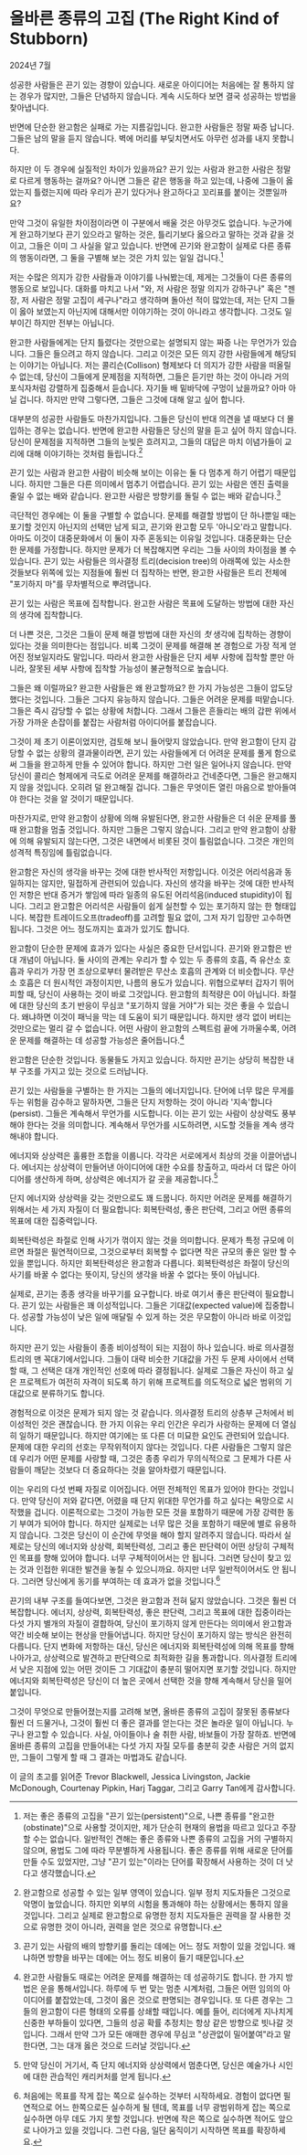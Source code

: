 # 올바른 종류의 고집 (The Right Kind of Stubborn)

2024년 7월

성공한 사람들은 끈기 있는 경향이 있습니다. 새로운 아이디어는 처음에는 잘 통하지 않는 경우가 많지만, 그들은 단념하지 않습니다. 계속 시도하다 보면 결국 성공하는 방법을 찾아냅니다.

반면에 단순한 완고함은 실패로 가는 지름길입니다. 완고한 사람들은 정말 짜증 납니다. 그들은 남의 말을 듣지 않습니다. 벽에 머리를 부딪치면서도 아무런 성과를 내지 못합니다.

하지만 이 두 경우에 실질적인 차이가 있을까요? 끈기 있는 사람과 완고한 사람은 정말로 다르게 행동하는 걸까요? 아니면 그들은 같은 행동을 하고 있는데, 나중에 그들이 옳았는지 틀렸는지에 따라 우리가 끈기 있다거나 완고하다고 꼬리표를 붙이는 것뿐일까요?

만약 그것이 유일한 차이점이라면 이 구분에서 배울 것은 아무것도 없습니다. 누군가에게 완고하기보다 끈기 있으라고 말하는 것은, 틀리기보다 옳으라고 말하는 것과 같을 것이고, 그들은 이미 그 사실을 알고 있습니다. 반면에 끈기와 완고함이 실제로 다른 종류의 행동이라면, 그 둘을 구별해 보는 것은 가치 있는 일일 겁니다.[^1]

저는 수많은 의지가 강한 사람들과 이야기를 나눠봤는데, 제게는 그것들이 다른 종류의 행동으로 보입니다. 대화를 마치고 나서 "와, 저 사람은 정말 의지가 강하구나" 혹은 "젠장, 저 사람은 정말 고집이 세구나"라고 생각하며 돌아선 적이 많았는데, 저는 단지 그들이 옳아 보였는지 아닌지에 대해서만 이야기하는 것이 아니라고 생각합니다. 그것도 일부이긴 하지만 전부는 아닙니다.

완고한 사람들에게는 단지 틀렸다는 것만으로는 설명되지 않는 짜증 나는 무언가가 있습니다. 그들은 들으려고 하지 않습니다. 그리고 이것은 모든 의지 강한 사람들에게 해당되는 이야기는 아닙니다. 저는 콜리슨(Collison) 형제보다 더 의지가 강한 사람을 떠올릴 수 없는데, 당신이 그들에게 문제점을 지적하면, 그들은 듣기만 하는 것이 아니라 거의 포식자처럼 강렬하게 집중해서 듣습니다. 자기들 배 밑바닥에 구멍이 났을까요? 아마 아닐 겁니다. 하지만 만약 그렇다면, 그들은 그것에 대해 알고 싶어 합니다.

대부분의 성공한 사람들도 마찬가지입니다. 그들은 당신이 반대 의견을 낼 때보다 더 몰입하는 경우는 없습니다. 반면에 완고한 사람들은 당신의 말을 듣고 싶어 하지 않습니다. 당신이 문제점을 지적하면 그들의 눈빛은 흐려지고, 그들의 대답은 마치 이념가들이 교리에 대해 이야기하는 것처럼 들립니다.[^2]

끈기 있는 사람과 완고한 사람이 비슷해 보이는 이유는 둘 다 멈추게 하기 어렵기 때문입니다. 하지만 그들은 다른 의미에서 멈추기 어렵습니다. 끈기 있는 사람은 엔진 출력을 줄일 수 없는 배와 같습니다. 완고한 사람은 방향키를 돌릴 수 없는 배와 같습니다.[^3]

극단적인 경우에는 이 둘을 구별할 수 없습니다. 문제를 해결할 방법이 단 하나뿐일 때는 포기할 것인지 아닌지의 선택만 남게 되고, 끈기와 완고함 모두 '아니오'라고 말합니다. 아마도 이것이 대중문화에서 이 둘이 자주 혼동되는 이유일 것입니다. 대중문화는 단순한 문제를 가정합니다. 하지만 문제가 더 복잡해지면 우리는 그들 사이의 차이점을 볼 수 있습니다. 끈기 있는 사람들은 의사결정 트리(decision tree)의 아래쪽에 있는 사소한 것들보다 위쪽에 있는 지점들에 훨씬 더 집착하는 반면, 완고한 사람들은 트리 전체에 "포기하지 마"를 무차별적으로 뿌려댑니다.

끈기 있는 사람은 목표에 집착합니다. 완고한 사람은 목표에 도달하는 방법에 대한 자신의 생각에 집착합니다.

더 나쁜 것은, 그것은 그들이 문제 해결 방법에 대한 자신의 *첫* 생각에 집착하는 경향이 있다는 것을 의미한다는 점입니다. 비록 그것이 문제를 해결해 본 경험으로 가장 적게 얻어진 정보일지라도 말입니다. 따라서 완고한 사람들은 단지 세부 사항에 집착할 뿐만 아니라, 잘못된 세부 사항에 집착할 가능성이 불균형적으로 높습니다.

그들은 왜 이럴까요? 완고한 사람들은 왜 완고할까요? 한 가지 가능성은 그들이 압도당했다는 것입니다. 그들은 그다지 유능하지 않습니다. 그들은 어려운 문제를 떠맡습니다. 그들은 즉시 감당할 수 없는 상황에 처합니다. 그래서 그들은 흔들리는 배의 갑판 위에서 가장 가까운 손잡이를 붙잡는 사람처럼 아이디어를 붙잡습니다.

그것이 제 초기 이론이었지만, 검토해 보니 들어맞지 않았습니다. 만약 완고함이 단지 감당할 수 없는 상황의 결과물이라면, 끈기 있는 사람들에게 더 어려운 문제를 풀게 함으로써 그들을 완고하게 만들 수 있어야 합니다. 하지만 그런 일은 일어나지 않습니다. 만약 당신이 콜리슨 형제에게 극도로 어려운 문제를 해결하라고 건네준다면, 그들은 완고해지지 않을 것입니다. 오히려 덜 완고해질 겁니다. 그들은 무엇이든 열린 마음으로 받아들여야 한다는 것을 알 것이기 때문입니다.

마찬가지로, 만약 완고함이 상황에 의해 유발된다면, 완고한 사람들은 더 쉬운 문제를 풀 때 완고함을 멈출 것입니다. 하지만 그들은 그렇지 않습니다. 그리고 만약 완고함이 상황에 의해 유발되지 않는다면, 그것은 내면에서 비롯된 것이 틀림없습니다. 그것은 개인의 성격적 특징임에 틀림없습니다.

완고함은 자신의 생각을 바꾸는 것에 대한 반사적인 저항입니다. 이것은 어리석음과 동일하지는 않지만, 밀접하게 관련되어 있습니다. 자신의 생각을 바꾸는 것에 대한 반사적인 저항은 반대 증거가 쌓임에 따라 일종의 유도된 어리석음(induced stupidity)이 됩니다. 그리고 완고함은 어리석은 사람들이 쉽게 실천할 수 있는 포기하지 않는 한 형태입니다. 복잡한 트레이드오프(tradeoff)를 고려할 필요 없이, 그저 자기 입장만 고수하면 됩니다. 그것은 어느 정도까지는 효과가 있기도 합니다.

완고함이 단순한 문제에 효과가 있다는 사실은 중요한 단서입니다. 끈기와 완고함은 반대 개념이 아닙니다. 둘 사이의 관계는 우리가 할 수 있는 두 종류의 호흡, 즉 유산소 호흡과 우리가 가장 먼 조상으로부터 물려받은 무산소 호흡의 관계와 더 비슷합니다. 무산소 호흡은 더 원시적인 과정이지만, 나름의 용도가 있습니다. 위협으로부터 갑자기 뛰어 피할 때, 당신이 사용하는 것이 바로 그것입니다. 완고함의 최적량은 0이 아닙니다. 좌절에 대한 당신의 초기 반응이 무심코 "포기하지 않을 거야"가 되는 것은 좋을 수 있습니다. 왜냐하면 이것이 패닉을 막는 데 도움이 되기 때문입니다. 하지만 생각 없이 버티는 것만으로는 멀리 갈 수 없습니다. 어떤 사람이 완고함의 스펙트럼 끝에 가까울수록, 어려운 문제를 해결하는 데 성공할 가능성은 줄어듭니다.[^4]

완고함은 단순한 것입니다. 동물들도 가지고 있습니다. 하지만 끈기는 상당히 복잡한 내부 구조를 가지고 있는 것으로 드러납니다.

끈기 있는 사람들을 구별하는 한 가지는 그들의 에너지입니다. 단어에 너무 많은 무게를 두는 위험을 감수하고 말하자면, 그들은 단지 저항하는 것이 아니라 '지속'합니다(persist). 그들은 계속해서 무언가를 시도합니다. 이는 끈기 있는 사람이 상상력도 풍부해야 한다는 것을 의미합니다. 계속해서 무언가를 시도하려면, 시도할 것들을 계속 생각해내야 합니다.

에너지와 상상력은 훌륭한 조합을 이룹니다. 각각은 서로에게서 최상의 것을 이끌어냅니다. 에너지는 상상력이 만들어낸 아이디어에 대한 수요를 창출하고, 따라서 더 많은 아이디어를 생산하게 하며, 상상력은 에너지가 갈 곳을 제공합니다.[^5]

단지 에너지와 상상력을 갖는 것만으로도 꽤 드뭅니다. 하지만 어려운 문제를 해결하기 위해서는 세 가지 자질이 더 필요합니다: 회복탄력성, 좋은 판단력, 그리고 어떤 종류의 목표에 대한 집중력입니다.

회복탄력성은 좌절로 인해 사기가 꺾이지 않는 것을 의미합니다. 문제가 특정 규모에 이르면 좌절은 필연적이므로, 그것으로부터 회복할 수 없다면 작은 규모의 좋은 일만 할 수 있을 뿐입니다. 하지만 회복탄력성은 완고함과 다릅니다. 회복탄력성은 좌절이 당신의 사기를 바꿀 수 없다는 뜻이지, 당신의 생각을 바꿀 수 없다는 뜻이 아닙니다.

실제로, 끈기는 종종 생각을 바꾸기를 요구합니다. 바로 여기서 좋은 판단력이 필요합니다. 끈기 있는 사람들은 꽤 이성적입니다. 그들은 기대값(expected value)에 집중합니다. 성공할 가능성이 낮은 일에 매달릴 수 있게 하는 것은 무모함이 아니라 바로 이것입니다.

하지만 끈기 있는 사람들이 종종 비이성적이 되는 지점이 하나 있습니다. 바로 의사결정 트리의 맨 꼭대기에서입니다. 그들이 대략 비슷한 기대값을 가진 두 문제 사이에서 선택할 때, 그 선택은 대개 개인적인 선호에 따라 결정됩니다. 실제로 그들은 자신이 하고 싶은 프로젝트가 여전히 자격이 되도록 하기 위해 프로젝트를 의도적으로 넓은 범위의 기대값으로 분류하기도 합니다.

경험적으로 이것은 문제가 되지 않는 것 같습니다. 의사결정 트리의 상층부 근처에서 비이성적인 것은 괜찮습니다. 한 가지 이유는 우리 인간은 우리가 사랑하는 문제에 더 열심히 일하기 때문입니다. 하지만 여기에는 또 다른 더 미묘한 요인도 관련되어 있습니다. 문제에 대한 우리의 선호는 무작위적이지 않다는 것입니다. 다른 사람들은 그렇지 않은데 우리가 어떤 문제를 사랑할 때, 그것은 종종 우리가 무의식적으로 그 문제가 다른 사람들이 깨닫는 것보다 더 중요하다는 것을 알아차렸기 때문입니다.

이는 우리의 다섯 번째 자질로 이어집니다. 어떤 전체적인 목표가 있어야 한다는 것입니다. 만약 당신이 저와 같다면, 어렸을 때 단지 위대한 무언가를 하고 싶다는 욕망으로 시작했을 겁니다. 이론적으로는 그것이 가능한 모든 것을 포함하기 때문에 가장 강력한 동기 부여가 되어야 합니다. 하지만 실제로는 너무 많은 것을 포함하기 때문에 별로 유용하지 않습니다. 그것은 당신이 이 순간에 무엇을 해야 할지 알려주지 않습니다. 따라서 실제로는 당신의 에너지와 상상력, 회복탄력성, 그리고 좋은 판단력이 어떤 상당히 구체적인 목표를 향해 있어야 합니다. 너무 구체적이어서는 안 됩니다. 그러면 당신이 찾고 있는 것과 인접한 위대한 발견을 놓칠 수 있으니까요. 하지만 너무 일반적이어서도 안 됩니다. 그러면 당신에게 동기를 부여하는 데 효과가 없을 것입니다.[^6]

끈기의 내부 구조를 들여다보면, 그것은 완고함과 전혀 닮지 않았습니다. 그것은 훨씬 더 복잡합니다. 에너지, 상상력, 회복탄력성, 좋은 판단력, 그리고 목표에 대한 집중이라는 다섯 가지 별개의 자질이 결합하여, 당신이 포기하지 않게 만든다는 의미에서 완고함과 약간 비슷해 보이는 현상을 만들어냅니다. 하지만 당신이 포기하지 않는 방식은 완전히 다릅니다. 단지 변화에 저항하는 대신, 당신은 에너지와 회복탄력성에 의해 목표를 향해 나아가고, 상상력으로 발견하고 판단력으로 최적화한 길을 통과합니다. 의사결정 트리에서 낮은 지점에 있는 어떤 것이든 그 기대값이 충분히 떨어지면 포기할 것입니다. 하지만 에너지와 회복탄력성은 당신이 더 높은 곳에서 선택한 것을 향해 계속해서 당신을 밀어붙입니다.

그것이 무엇으로 만들어졌는지를 고려해 보면, 올바른 종류의 고집이 잘못된 종류보다 훨씬 더 드물거나, 그것이 훨씬 더 좋은 결과를 얻는다는 것은 놀라운 일이 아닙니다. 누구나 완고할 수 있습니다. 사실, 아이들이나 술 취한 사람, 바보들이 가장 잘하죠. 반면에 올바른 종류의 고집을 만들어내는 다섯 가지 자질 모두를 충분히 갖춘 사람은 거의 없지만, 그들이 그렇게 할 때 그 결과는 마법과도 같습니다.

이 글의 초고를 읽어준 Trevor Blackwell, Jessica Livingston, Jackie McDonough, Courtenay Pipkin, Harj Taggar, 그리고 Garry Tan에게 감사합니다.

[^1]: 저는 좋은 종류의 고집을 "끈기 있는(persistent)"으로, 나쁜 종류를 "완고한(obstinate)"으로 사용할 것이지만, 제가 단순히 현재의 용법을 따르고 있다고 주장할 수는 없습니다. 일반적인 견해는 좋은 종류와 나쁜 종류의 고집을 거의 구별하지 않으며, 용법도 그에 따라 무분별하게 사용됩니다. 좋은 종류를 위해 새로운 단어를 만들 수도 있었지만, 그냥 "끈기 있는"이라는 단어를 확장해서 사용하는 것이 더 낫다고 생각했습니다.
[^2]: 완고함으로 성공할 수 있는 일부 영역이 있습니다. 일부 정치 지도자들은 그것으로 악명이 높았습니다. 하지만 외부의 시험을 통과해야 하는 상황에서는 통하지 않을 것입니다. 그리고 실제로 완고함으로 유명한 정치 지도자들은 권력을 잘 사용한 것으로 유명한 것이 아니라, 권력을 얻은 것으로 유명합니다.
[^3]: 끈기 있는 사람의 배의 방향키를 돌리는 데에는 어느 정도 저항이 있을 것입니다. 왜냐하면 방향을 바꾸는 데에는 어느 정도 비용이 들기 때문입니다.
[^4]: 완고한 사람들도 때로는 어려운 문제를 해결하는 데 성공하기도 합니다. 한 가지 방법은 운을 통해서입니다. 하루에 두 번 맞는 멈춘 시계처럼, 그들은 어떤 임의의 아이디어를 붙잡았는데, 그것이 옳은 것으로 판명되는 경우입니다. 또 다른 경우는 그들의 완고함이 다른 형태의 오류를 상쇄할 때입니다. 예를 들어, 리더에게 지나치게 신중한 부하들이 있다면, 그들의 성공 확률 추정치는 항상 같은 방향으로 빗나갈 것입니다. 그래서 만약 그가 모든 애매한 경우에 무심코 "상관없이 밀어붙여"라고 말한다면, 그는 대개 옳은 것으로 드러날 것입니다.
[^5]: 만약 당신이 거기서, 즉 단지 에너지와 상상력에서 멈춘다면, 당신은 예술가나 시인에 대한 관습적인 캐리커처를 얻게 됩니다.
[^6]: 처음에는 목표를 작게 잡는 쪽으로 실수하는 것부터 시작하세요. 경험이 없다면 필연적으로 어느 한쪽으로든 실수하게 될 텐데, 목표를 너무 광범위하게 잡는 쪽으로 실수하면 아무 데도 가지 못할 것입니다. 반면에 작은 쪽으로 실수하면 적어도 앞으로 나아가고 있을 것입니다. 그런 다음, 일단 움직이기 시작하면 목표를 확장하세요.